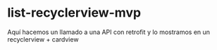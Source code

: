 # list-recyclerview-mvp
Aquí hacemos un llamado a una API con retrofit y lo mostramos en un recyclerview + cardview
